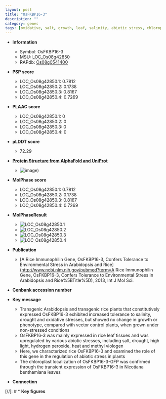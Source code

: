 ```yaml
---
layout: post
title: "OsFKBP16-3"
description: ""
category: genes
tags: [oxidative, salt, growth, leaf, salinity, abiotic stress, chloroplast, drought]
---
```


* **Information**  
    + Symbol: OsFKBP16-3  
    + MSU: [LOC_Os08g42850](http://rice.plantbiology.msu.edu/cgi-bin/ORF_infopage.cgi?orf=LOC_Os08g42850)  
    + RAPdb: [Os08g0541400](http://rapdb.dna.affrc.go.jp/viewer/gbrowse_details/irgsp1?name=Os08g0541400)  

* **PSP score**  
    + LOC_Os08g42850.1: 0.7812 
    + LOC_Os08g42850.2: 0.1738 
    + LOC_Os08g42850.3: 0.8167 
    + LOC_Os08g42850.4: 0.7269 

* **PLAAC score**  
    + LOC_Os08g42850.1: 0 
    + LOC_Os08g42850.2: 0 
    + LOC_Os08g42850.3: 0 
    + LOC_Os08g42850.4: 0 

* **pLDDT score**
    + 72.29

* **[Protein Structure from AlphaFold and UniProt](https://www.uniprot.org/uniprotkb/Q6ZIT9/entry#structure)**
    + ![image](https://ricepsp.github.io/images/Q6/AF-Q6ZIT9-F1.png))

* **MolPhase score**
    + LOC_Os08g42850.1: 0.7812
    + LOC_Os08g42850.2: 0.1738
    + LOC_Os08g42850.3: 0.8167
    + LOC_Os08g42850.4: 0.7269

* **MolPhaseResult**
    + ![LOC_Os08g42850.1](https://ricepsp.github.io/pictures/LOC_Os08g/LOC_Os08g42850.1.png)
    + ![LOC_Os08g42850.2](https://ricepsp.github.io/pictures/LOC_Os08g/LOC_Os08g42850.2.png)
    + ![LOC_Os08g42850.3](https://ricepsp.github.io/pictures/LOC_Os08g/LOC_Os08g42850.3.png)
    + ![LOC_Os08g42850.4](https://ricepsp.github.io/pictures/LOC_Os08g/LOC_Os08g42850.4.png)

* **Publication**  
    + [A Rice Immunophilin Gene, OsFKBP16-3, Confers Tolerance to Environmental Stress in Arabidopsis and Rice](http://www.ncbi.nlm.nih.gov/pubmed?term=A Rice Immunophilin Gene, OsFKBP16-3, Confers Tolerance to Environmental Stress in Arabidopsis and Rice%5BTitle%5D), 2013, Int J Mol Sci.

* **Genbank accession number**  

* **Key message**  
    + Transgenic Arabidopsis and transgenic rice plants that constitutively expressed OsFKBP16-3 exhibited increased tolerance to salinity, drought and oxidative stresses, but showed no change in growth or phenotype, compared with vector control plants, when grown under non-stressed conditions
    + OsFKBP16-3 was mainly expressed in rice leaf tissues and was upregulated by various abiotic stresses, including salt, drought, high light, hydrogen peroxide, heat and methyl viologen
    + Here, we characterized rice OsFKBP16-3 and examined the role of this gene in the regulation of abiotic stress in plants
    + The chloroplast localization of OsFKBP16-3-GFP was confirmed through the transient expression of OsFKBP16-3 in Nicotiana benthamiana leaves

* **Connection**  

[//]: # * **Key figures**  


